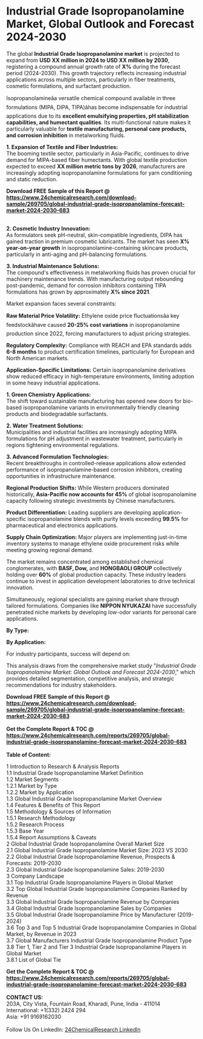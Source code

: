 <h1>Industrial Grade Isopropanolamine Market, Global Outlook and Forecast 2024-2030</h1><p>The global <strong>Industrial Grade Isopropanolamine market</strong> is projected to expand from <strong>USD XX million in 2024 to USD XX million by 2030</strong>, registering a compound annual growth rate of <strong>X%</strong> during the forecast period (2024-2030). This growth trajectory reflects increasing industrial applications across multiple sectors, particularly in fiber treatments, cosmetic formulations, and surfactant production.</p><p>Isopropanolamineâa versatile chemical compound available in three formulations (MIPA, DIPA, TIPA)âhas become indispensable for industrial applications due to its <strong>excellent emulsifying properties, pH stabilization capabilities, and humectant qualities</strong>. Its multi-functional nature makes it particularly valuable for <strong>textile manufacturing, personal care products, and corrosion inhibition</strong> in metalworking fluids.</p><p><strong>1. Expansion of Textile and Fiber Industries:</strong><br>
The booming textile sector, particularly in Asia-Pacific, continues to drive demand for MIPA-based fiber humectants. With global textile production expected to exceed <strong>XX million metric tons by 2026</strong>, manufacturers are increasingly adopting isopropanolamine formulations for yarn conditioning and static reduction.</p><div><b>Download FREE Sample of this Report @ 
            <a href="https://www.24chemicalresearch.com/download-sample/269705/global-industrial-grade-isopropanolamine-forecast-market-2024-2030-683">
            https://www.24chemicalresearch.com/download-sample/269705/global-industrial-grade-isopropanolamine-forecast-market-2024-2030-683</a></b></div><br><p><strong>2. Cosmetic Industry Innovation:</strong><br>
As formulators seek pH-neutral, skin-compatible ingredients, DIPA has gained traction in premium cosmetic lubricants. The market has seen <strong>X% year-on-year growth</strong> in isopropanolamine-containing skincare products, particularly in anti-aging and pH-balancing formulations.</p><p><strong>3. Industrial Maintenance Solutions:</strong><br>
The compound's effectiveness in metalworking fluids has proven crucial for machinery maintenance trends. With manufacturing output rebounding post-pandemic, demand for corrosion inhibitors containing TIPA formulations has grown by approximately <strong>X% since 2021</strong>.</p><p>Market expansion faces several constraints:</p><p><strong>Raw Material Price Volatility:</strong> Ethylene oxide price fluctuationsâa key feedstockâhave caused <strong>20-25% cost variations</strong> in isopropanolamine production since 2022, forcing manufacturers to adjust pricing strategies.</p><p><strong>Regulatory Complexity:</strong> Compliance with REACH and EPA standards adds <strong>6-8 months</strong> to product certification timelines, particularly for European and North American markets.</p><p><strong>Application-Specific Limitations:</strong> Certain isopropanolamine derivatives show reduced efficacy in high-temperature environments, limiting adoption in some heavy industrial applications.</p><p><strong>1. Green Chemistry Applications:</strong><br>
The shift toward sustainable manufacturing has opened new doors for bio-based isopropanolamine variants in environmentally friendly cleaning products and biodegradable surfactants.</p><p><strong>2. Water Treatment Solutions:</strong><br>
Municipalities and industrial facilities are increasingly adopting MIPA formulations for pH adjustment in wastewater treatment, particularly in regions tightening environmental regulations.</p><p><strong>3. Advanced Formulation Technologies:</strong><br>
Recent breakthroughs in controlled-release applications allow extended performance of isopropanolamine-based corrosion inhibitors, creating opportunities in infrastructure maintenance.</p><p><strong>Regional Production Shifts:</strong> While Western producers dominated historically, <strong>Asia-Pacific now accounts for 45%</strong> of global isopropanolamine capacity following strategic investments by Chinese manufacturers.</p><p><strong>Product Differentiation:</strong> Leading suppliers are developing application-specific isopropanolamine blends with purity levels exceeding <strong>99.5%</strong> for pharmaceutical and electronics applications.</p><p><strong>Supply Chain Optimization:</strong> Major players are implementing just-in-time inventory systems to manage ethylene oxide procurement risks while meeting growing regional demand.</p><p>The market remains concentrated among established chemical conglomerates, with <strong>BASF, Dow,</strong> and <strong>HONGBAOLI GROUP</strong> collectively holding over <strong>60%</strong> of global production capacity. These industry leaders continue to invest in application development laboratories to drive technical innovation.</p><p>Simultaneously, regional specialists are gaining market share through tailored formulations. Companies like <strong>NIPPON NYUKAZAI</strong> have successfully penetrated niche markets by developing low-odor variants for personal care applications.</p><p><strong>By Type:</strong></p><p><strong>By Application:</strong></p><p>For industry participants, success will depend on:</p><p>This analysis draws from the comprehensive market study "<em>Industrial Grade Isopropanolamine Market: Global Outlook and Forecast 2024-2030</em>," which provides detailed segmentation, competitive analysis, and strategic recommendations for industry stakeholders.</p><div><b>Download FREE Sample of this Report @ 
            <a href="https://www.24chemicalresearch.com/download-sample/269705/global-industrial-grade-isopropanolamine-forecast-market-2024-2030-683">
            https://www.24chemicalresearch.com/download-sample/269705/global-industrial-grade-isopropanolamine-forecast-market-2024-2030-683</a></b></div><br><div><b>Get the Complete Report & TOC @ 
            <a href="https://www.24chemicalresearch.com/reports/269705/global-industrial-grade-isopropanolamine-forecast-market-2024-2030-683">
            https://www.24chemicalresearch.com/reports/269705/global-industrial-grade-isopropanolamine-forecast-market-2024-2030-683</a></b></div><br>
            <b>Table of Content:</b><p>1 Introduction to Research & Analysis Reports<br />
    1.1 Industrial Grade Isopropanolamine Market Definition<br />
    1.2 Market Segments<br />
        1.2.1 Market by Type<br />
        1.2.2 Market by Application<br />
    1.3 Global Industrial Grade Isopropanolamine Market Overview<br />
    1.4 Features & Benefits of This Report<br />
    1.5 Methodology & Sources of Information<br />
        1.5.1 Research Methodology<br />
        1.5.2 Research Process<br />
        1.5.3 Base Year<br />
        1.5.4 Report Assumptions & Caveats<br />
2 Global Industrial Grade Isopropanolamine Overall Market Size<br />
    2.1 Global Industrial Grade Isopropanolamine Market Size: 2023 VS 2030<br />
    2.2 Global Industrial Grade Isopropanolamine Revenue, Prospects & Forecasts: 2019-2030<br />
    2.3 Global Industrial Grade Isopropanolamine Sales: 2019-2030<br />
3 Company Landscape<br />
    3.1 Top Industrial Grade Isopropanolamine Players in Global Market<br />
    3.2 Top Global Industrial Grade Isopropanolamine Companies Ranked by Revenue<br />
    3.3 Global Industrial Grade Isopropanolamine Revenue by Companies<br />
    3.4 Global Industrial Grade Isopropanolamine Sales by Companies<br />
    3.5 Global Industrial Grade Isopropanolamine Price by Manufacturer (2019-2024)<br />
    3.6 Top 3 and Top 5 Industrial Grade Isopropanolamine Companies in Global Market, by Revenue in 2023<br />
    3.7 Global Manufacturers Industrial Grade Isopropanolamine Product Type<br />
    3.8 Tier 1, Tier 2 and Tier 3 Industrial Grade Isopropanolamine Players in Global Market<br />
        3.8.1 List of Global Tie</p><div><b>Get the Complete Report & TOC @ 
            <a href="https://www.24chemicalresearch.com/reports/269705/global-industrial-grade-isopropanolamine-forecast-market-2024-2030-683">
            https://www.24chemicalresearch.com/reports/269705/global-industrial-grade-isopropanolamine-forecast-market-2024-2030-683</a></b></div><br><b>CONTACT US:</b><br>
            203A, City Vista, Fountain Road, Kharadi, Pune, India - 411014<br>
            International: +1(332) 2424 294<br>
            Asia: +91 9169162030 <br><br>
            Follow Us On LinkedIn: <a href="https://www.linkedin.com/company/24chemicalresearch/">24ChemicalResearch LinkedIn</a>